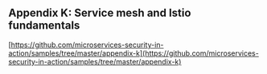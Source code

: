 ## Appendix K: Service mesh and Istio fundamentals

[https://github.com/microservices-security-in-action/samples/tree/master/appendix-k](https://github.com/microservices-security-in-action/samples/tree/master/appendix-k)
